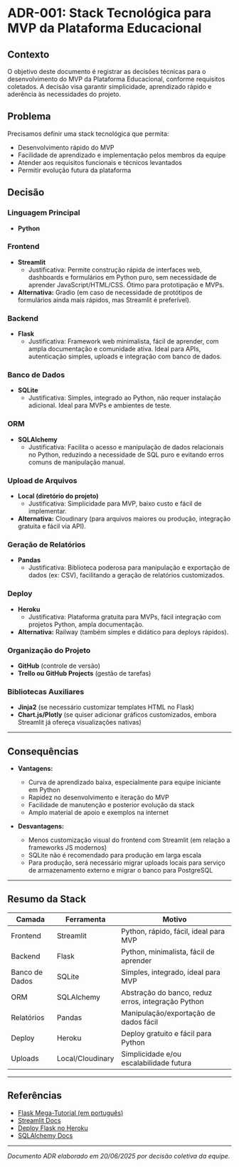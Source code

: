 # ADR-001: Stack Tecnológica para MVP da Plataforma Educacional

## Contexto

O objetivo deste documento é registrar as decisões técnicas para o desenvolvimento do MVP da Plataforma Educacional, conforme requisitos coletados. A decisão visa garantir simplicidade, aprendizado rápido e aderência às necessidades do projeto.

## Problema

Precisamos definir uma stack tecnológica que permita:

- Desenvolvimento rápido do MVP
- Facilidade de aprendizado e implementação pelos membros da equipe
- Atender aos requisitos funcionais e técnicos levantados
- Permitir evolução futura da plataforma

## Decisão

### Linguagem Principal

- **Python**

### Frontend

- **Streamlit**
  - Justificativa: Permite construção rápida de interfaces web, dashboards e formulários em Python puro, sem necessidade de aprender JavaScript/HTML/CSS. Ótimo para prototipação e MVPs.
- **Alternativa:** Gradio (em caso de necessidade de protótipos de formulários ainda mais rápidos, mas Streamlit é preferível).

### Backend

- **Flask**
  - Justificativa: Framework web minimalista, fácil de aprender, com ampla documentação e comunidade ativa. Ideal para APIs, autenticação simples, uploads e integração com banco de dados.

### Banco de Dados

- **SQLite**
  - Justificativa: Simples, integrado ao Python, não requer instalação adicional. Ideal para MVPs e ambientes de teste.

### ORM

- **SQLAlchemy**
  - Justificativa: Facilita o acesso e manipulação de dados relacionais no Python, reduzindo a necessidade de SQL puro e evitando erros comuns de manipulação manual.

### Upload de Arquivos

- **Local (diretório do projeto)**
  - Justificativa: Simplicidade para MVP, baixo custo e fácil de implementar.
- **Alternativa:** Cloudinary (para arquivos maiores ou produção, integração gratuita e fácil via API).

### Geração de Relatórios

- **Pandas**
  - Justificativa: Biblioteca poderosa para manipulação e exportação de dados (ex: CSV), facilitando a geração de relatórios customizados.

### Deploy

- **Heroku**
  - Justificativa: Plataforma gratuita para MVPs, fácil integração com projetos Python, ampla documentação.
- **Alternativa:** Railway (também simples e didático para deploys rápidos).

### Organização do Projeto

- **GitHub** (controle de versão)
- **Trello ou GitHub Projects** (gestão de tarefas)

### Bibliotecas Auxiliares

- **Jinja2** (se necessário customizar templates HTML no Flask)
- **Chart.js/Plotly** (se quiser adicionar gráficos customizados, embora Streamlit já ofereça visualizações nativas)

---

## Consequências

- **Vantagens:**
  - Curva de aprendizado baixa, especialmente para equipe iniciante em Python
  - Rapidez no desenvolvimento e iteração do MVP
  - Facilidade de manutenção e posterior evolução da stack
  - Amplo material de apoio e exemplos na internet

- **Desvantagens:**
  - Menos customização visual do frontend com Streamlit (em relação a frameworks JS modernos)
  - SQLite não é recomendado para produção em larga escala
  - Para produção, será necessário migrar uploads locais para serviço de armazenamento externo e migrar o banco para PostgreSQL

---

## Resumo da Stack

| Camada        | Ferramenta             | Motivo                                                     |
|---------------|------------------------|------------------------------------------------------------|
| Frontend      | Streamlit              | Python, rápido, fácil, ideal para MVP                      |
| Backend       | Flask                  | Python, minimalista, fácil de aprender                     |
| Banco de Dados| SQLite                 | Simples, integrado, ideal para MVP                         |
| ORM           | SQLAlchemy             | Abstração do banco, reduz erros, integração Python         |
| Relatórios    | Pandas                 | Manipulação/exportação de dados fácil                      |
| Deploy        | Heroku                 | Deploy gratuito e fácil para Python                        |
| Uploads       | Local/Cloudinary       | Simplicidade e/ou escalabilidade futura                    |

---

## Referências

- [Flask Mega-Tutorial (em português)](https://blog.miguelgrinberg.com/post/o-flask-mega-tutorial-parte-i-ol-mundo)
- [Streamlit Docs](https://docs.streamlit.io/)
- [Deploy Flask no Heroku](https://devcenter.heroku.com/articles/getting-started-with-python)
- [SQLAlchemy Docs](https://docs.sqlalchemy.org/)

---

*Documento ADR elaborado em 20/06/2025 por decisão coletiva da equipe.*
